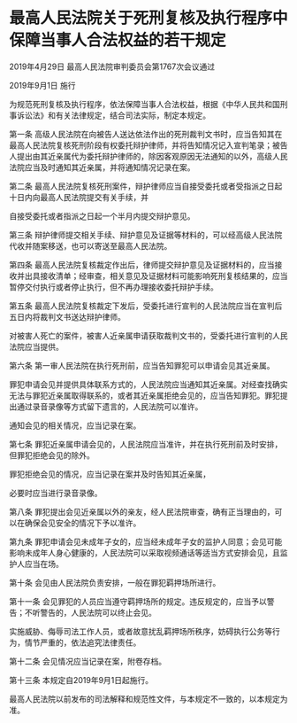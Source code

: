 # 最高人民法院关于死刑复核及执行程序中保障当事人合法权益的若干规定

2019年4月29日 最高人民法院审判委员会第1767次会议通过

2019年9月1日 施行

<!-- INFO END -->

为规范死刑复核及执行程序，依法保障当事人合法权益，根据《中华人民共和国刑事诉讼法》和有关法律规定，结合司法实际，制定本规定。

第一条 高级人民法院在向被告人送达依法作出的死刑裁判文书时，应当告知其在最高人民法院复核死刑阶段有权委托辩护律师，并将告知情况记入宣判笔录；被告人提出由其近亲属代为委托辩护律师的，除因客观原因无法通知的以外，高级人民法院应当及时通知其近亲属，并将通知情况记录在案。

第二条 最高人民法院复核死刑案件，辩护律师应当自接受委托或者受指派之日起十日内向最高人民法院提交有关手续，并

自接受委托或者指派之日起一个半月内提交辩护意见。

第三条 辩护律师提交相关手续、辩护意见及证据等材料的，可以经高级人民法院代收并随案移送，也可以寄送至最高人民法院。

第四条 最高人民法院复核裁定作出后，律师提交辩护意见及证据材料的，应当接收并出具接收清单；经审查，相关意见及证据材料可能影响死刑复核结果的，应当暂停交付执行或者停止执行，但不再办理接收委托辩护手续。

第五条 最高人民法院复核裁定下发后，受委托进行宣判的人民法院应当在宣判后五日内将裁判文书送达辩护律师。

对被害人死亡的案件，被害人近亲属申请获取裁判文书的，受委托进行宣判的人民法院应当提供。

第六条 第一审人民法院在执行死刑前，应当告知罪犯可以申请会见其近亲属。

罪犯申请会见并提供具体联系方式的，人民法院应当通知其近亲属。对经查找确实无法与罪犯近亲属取得联系的，或者其近亲属拒绝会见的，应当告知罪犯。罪犯提出通过录音录像等方式留下遗言的，人民法院可以准许。

通知会见的相关情况，应当记录在案。

第七条 罪犯近亲属申请会见的，人民法院应当准许，并在执行死刑前及时安排，但罪犯拒绝会见的除外。

罪犯拒绝会见的情况，应当记录在案并及时告知其近亲属，

必要时应当进行录音录像。

第八条 罪犯提出会见近亲属以外的亲友，经人民法院审查，确有正当理由的，可以在确保会见安全的情况下予以准许。

第九条 罪犯申请会见未成年子女的，应当经未成年子女的监护人同意；会见可能影响未成年人身心健康的，人民法院可以采取视频通话等适当方式安排会见，且监护人应当在场。

第十条 会见由人民法院负责安排，一般在罪犯羁押场所进行。

第十一条 会见罪犯的人员应当遵守羁押场所的规定。违反规定的，应当予以警告；不听警告的，人民法院可以终止会见。

实施威胁、侮辱司法工作人员，或者故意扰乱羁押场所秩序，妨碍执行公务等行为，情节严重的，依法追究法律责任。

第十二条 会见情况应当记录在案，附卷存档。

第十三条 本规定自2019年9月1日起施行。

最高人民法院以前发布的司法解释和规范性文件，与本规定不一致的，以本规定为准。

